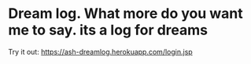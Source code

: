 # Dream log. What more do you want me to say. its a log for dreams
 Try it out: https://ash-dreamlog.herokuapp.com/login.jsp

